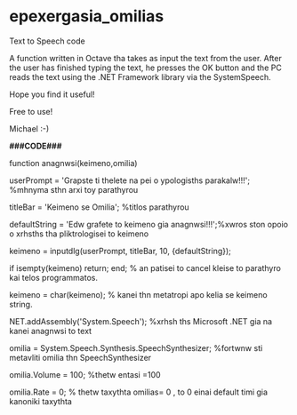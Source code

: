 # epexergasia_omilias
Text to Speech code


A function written in Octave tha takes as input the text from the user. After the user has finished typing the text, he presses the OK button and the PC reads the text using the .NET Framework library via the SystemSpeech.

Hope you find it useful!

Free to use!

Michael :-)

**###CODE###**

function anagnwsi(keimeno,omilia)

userPrompt = 'Grapste ti thelete na pei o ypologisths parakalw!!!'; %mhnyma sthn arxi toy parathyrou

titleBar = 'Keimeno se Omilia'; %titlos parathyrou

defaultString = 'Edw grafete to keimeno gia anagnwsi!!!';%xwros ston opoio o xrhsths tha pliktrologisei to keimeno

keimeno = inputdlg(userPrompt, titleBar, 10, {defaultString});

if isempty(keimeno)
  return;
end; % an patisei to cancel kleise to parathyro kai telos programmatos.

keimeno = char(keimeno); % kanei thn metatropi apo kelia se keimeno string.

NET.addAssembly('System.Speech'); %xrhsh ths Microsoft .NET gia na kanei anagnwsi to text

omilia = System.Speech.Synthesis.SpeechSynthesizer; %fortwnw sti metavliti omilia thn SpeechSynthesizer

omilia.Volume = 100; %thetw entasi =100

omilia.Rate = 0; % thetw taxythta omilias= 0 , to 0 einai default timi gia kanoniki taxythta
